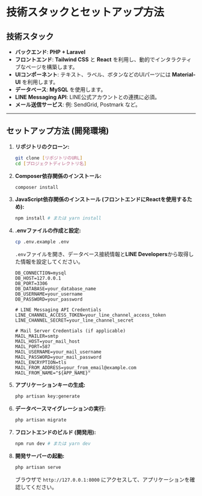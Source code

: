 # 技術スタックとセットアップ方法

## 技術スタック

* **バックエンド**: **PHP + Laravel**
* **フロントエンド**: **Tailwind CSS** と **React** を利用し、動的でインタラクティブなページを構築します。
* **UIコンポーネント**: テキスト、ラベル、ボタンなどのUIパーツには **Material-UI** を利用します。
* **データベース**: **MySQL** を使用します。
* **LINE Messaging API**: LINE公式アカウントとの連携に必須。
* **メール送信サービス**: 例: SendGrid, Postmark など。

---

## セットアップ方法 (開発環境)

1.  **リポジトリのクローン:**
    ```bash
    git clone [リポジトリのURL]
    cd [プロジェクトディレクトリ名]
    ```
2.  **Composer依存関係のインストール:**
    ```bash
    composer install
    ```
3.  **JavaScript依存関係のインストール (フロントエンドにReactを使用するため):**
    ```bash
    npm install # または yarn install
    ```
4.  **.envファイルの作成と設定:**
    ```bash
    cp .env.example .env
    ```
    `.env`ファイルを開き、データベース接続情報と**LINE Developers**から取得した情報を設定してください。
    ```env
    DB_CONNECTION=mysql
    DB_HOST=127.0.0.1
    DB_PORT=3306
    DB_DATABASE=your_database_name
    DB_USERNAME=your_username
    DB_PASSWORD=your_password

    # LINE Messaging API Credentials
    LINE_CHANNEL_ACCESS_TOKEN=your_line_channel_access_token
    LINE_CHANNEL_SECRET=your_line_channel_secret

    # Mail Server Credentials (if applicable)
    MAIL_MAILER=smtp
    MAIL_HOST=your_mail_host
    MAIL_PORT=587
    MAIL_USERNAME=your_mail_username
    MAIL_PASSWORD=your_mail_password
    MAIL_ENCRYPTION=tls
    MAIL_FROM_ADDRESS=your_from_email@example.com
    MAIL_FROM_NAME="${APP_NAME}"
    ```
5.  **アプリケーションキーの生成:**
    ```bash
    php artisan key:generate
    ```
6.  **データベースマイグレーションの実行:**
    ```bash
    php artisan migrate
    ```
7.  **フロントエンドのビルド (開発用):**
    ```bash
    npm run dev # または yarn dev
    ```
8.  **開発サーバーの起動:**
    ```bash
    php artisan serve
    ```
    ブラウザで `http://127.0.0.1:8000` にアクセスして、アプリケーションを確認してください。
